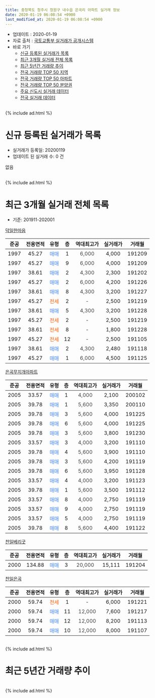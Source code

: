 ```yaml
---
title: 충청북도 청주시 청원구 내수읍 은곡리 아파트 실거래 정보
date: 2020-01-19 06:08:54 +0900
last_modified_at: 2020-01-19 06:08:54 +0900
---
```


* 업데이트 : 2020-01-19
* 자료 출처 : [국토교통부 실거래가 공개시스템](http://rt.molit.go.kr)
* 바로 가기
    * [신규 등록된 실거래가 목록](#신규-등록된-실거래가-목록)
    * [최근 3개월 실거래 전체 목록](#최근-3개월-실거래-전체-목록)
    * [최근 5년간 거래량 추이](#최근-5년간-거래량-추이)
    * [전국 거래량 TOP 50 지역](https://apt-info.github.io/apt-trade-info/최근-3개월-전국에서-가장-거래가-많이-발생한-지역)
    * [전국 거래량 TOP 50 아파트](https://apt-info.github.io/apt-trade-info/최근-3개월-전국에서-가장-거래가-많이-발생한-아파트)
    * [전국 거래량 TOP 50 분양권](https://apt-info.github.io/apt-trade-info/최근-3개월-전국에서-가장-거래가-많이-발생한-분양권)
    * [주요 신도시 실거래 데이터](https://apt-info.github.io/apt-trade-info/주요-신도시)
    * [전국 실거래 데이터](https://apt-info.github.io/apt-trade-info/전국)
<br>
{% include ad.html %}
<br>

# 신규 등록된 실거래가 목록
* 실거래가 등록일: 20200119
* 업데이트 된 실거래 수: 0 건

없음

<br>
{% include ad.html %}
<br>

# 최근 3개월 실거래 전체 목록
* 기준: 201911-202001


[덕일한마음](https://search.naver.com/search.naver?query=%EC%B6%A9%EC%B2%AD%EB%B6%81%EB%8F%84+%EC%B2%AD%EC%A3%BC%EC%8B%9C+%EC%B2%AD%EC%9B%90%EA%B5%AC+%EB%82%B4%EC%88%98%EC%9D%8D+%EC%9D%80%EA%B3%A1%EB%A6%AC+%EB%8D%95%EC%9D%BC%ED%95%9C%EB%A7%88%EC%9D%8C)

|준공|전용면적|유형|층|역대최고가|실거래가|거래월|
|:---:|:---:|:---:|:---:|:---:|:---:|:---:|
|1997|45.27|<span style="color:#4285f3">매매</span>|1|<span style="color:#444444">6,000</span>|4,000|191209|
|1997|45.27|<span style="color:#4285f3">매매</span>|9|<span style="color:#444444">6,000</span>|4,000|191209|
|1997|38.61|<span style="color:#4285f3">매매</span>|2|<span style="color:#444444">4,300</span>|2,300|191202|
|1997|45.27|<span style="color:#4285f3">매매</span>|2|<span style="color:#444444">6,000</span>|4,200|191226|
|1997|38.61|<span style="color:#4285f3">매매</span>|8|<span style="color:#444444">4,300</span>|3,200|191227|
|1997|45.27|<span style="color:#ff5a00">전세</span>|2|<span style="color:#444444">-</span>|2,500|191219|
|1997|38.61|<span style="color:#4285f3">매매</span>|5|<span style="color:#444444">4,300</span>|3,200|191228|
|1997|45.27|<span style="color:#ff5a00">전세</span>|2|<span style="color:#444444">-</span>|2,500|191219|
|1997|38.61|<span style="color:#ff5a00">전세</span>|8|<span style="color:#444444">-</span>|1,800|191228|
|1997|45.27|<span style="color:#ff5a00">전세</span>|12|<span style="color:#444444">-</span>|2,500|191105|
|1997|38.61|<span style="color:#4285f3">매매</span>|2|<span style="color:#444444">4,300</span>|2,480|191118|
|1997|45.27|<span style="color:#4285f3">매매</span>|1|<span style="color:#444444">6,000</span>|4,500|191125|

[은곡무지개아파트](https://search.naver.com/search.naver?query=%EC%B6%A9%EC%B2%AD%EB%B6%81%EB%8F%84+%EC%B2%AD%EC%A3%BC%EC%8B%9C+%EC%B2%AD%EC%9B%90%EA%B5%AC+%EB%82%B4%EC%88%98%EC%9D%8D+%EC%9D%80%EA%B3%A1%EB%A6%AC+%EC%9D%80%EA%B3%A1%EB%AC%B4%EC%A7%80%EA%B0%9C%EC%95%84%ED%8C%8C%ED%8A%B8)

|준공|전용면적|유형|층|역대최고가|실거래가|거래월|
|:---:|:---:|:---:|:---:|:---:|:---:|:---:|
|2005|33.57|<span style="color:#4285f3">매매</span>|1|<span style="color:#444444">4,000</span>|2,100|200102|
|2005|39.78|<span style="color:#4285f3">매매</span>|1|<span style="color:#444444">5,600</span>|3,350|200110|
|2005|39.78|<span style="color:#4285f3">매매</span>|3|<span style="color:#444444">5,600</span>|4,000|191225|
|2005|39.78|<span style="color:#4285f3">매매</span>|6|<span style="color:#444444">5,600</span>|4,000|191225|
|2005|39.78|<span style="color:#4285f3">매매</span>|3|<span style="color:#444444">5,600</span>|3,800|191230|
|2005|33.57|<span style="color:#4285f3">매매</span>|3|<span style="color:#444444">4,000</span>|3,200|191110|
|2005|39.78|<span style="color:#4285f3">매매</span>|4|<span style="color:#444444">5,600</span>|3,900|191110|
|2005|39.78|<span style="color:#4285f3">매매</span>|3|<span style="color:#444444">5,600</span>|4,200|191119|
|2005|39.78|<span style="color:#4285f3">매매</span>|6|<span style="color:#444444">5,600</span>|3,950|191128|
|2005|33.57|<span style="color:#4285f3">매매</span>|4|<span style="color:#444444">4,000</span>|3,200|191123|
|2005|39.78|<span style="color:#4285f3">매매</span>|1|<span style="color:#444444">5,600</span>|3,500|191112|
|2005|33.57|<span style="color:#4285f3">매매</span>|8|<span style="color:#444444">4,000</span>|2,750|191119|
|2005|33.57|<span style="color:#4285f3">매매</span>|9|<span style="color:#444444">4,000</span>|2,750|191119|
|2005|33.57|<span style="color:#4285f3">매매</span>|5|<span style="color:#444444">4,000</span>|2,750|191119|
|2005|39.78|<span style="color:#4285f3">매매</span>|8|<span style="color:#444444">5,600</span>|4,400|191122|

[천일베리굿](https://search.naver.com/search.naver?query=%EC%B6%A9%EC%B2%AD%EB%B6%81%EB%8F%84+%EC%B2%AD%EC%A3%BC%EC%8B%9C+%EC%B2%AD%EC%9B%90%EA%B5%AC+%EB%82%B4%EC%88%98%EC%9D%8D+%EC%9D%80%EA%B3%A1%EB%A6%AC+%EC%B2%9C%EC%9D%BC%EB%B2%A0%EB%A6%AC%EA%B5%BF)

|준공|전용면적|유형|층|역대최고가|실거래가|거래월|
|:---:|:---:|:---:|:---:|:---:|:---:|:---:|
|2000|134.88|<span style="color:#4285f3">매매</span>|3|<span style="color:#444444">20,000</span>|15,111|191204|

[천일은곡](https://search.naver.com/search.naver?query=%EC%B6%A9%EC%B2%AD%EB%B6%81%EB%8F%84+%EC%B2%AD%EC%A3%BC%EC%8B%9C+%EC%B2%AD%EC%9B%90%EA%B5%AC+%EB%82%B4%EC%88%98%EC%9D%8D+%EC%9D%80%EA%B3%A1%EB%A6%AC+%EC%B2%9C%EC%9D%BC%EC%9D%80%EA%B3%A1)

|준공|전용면적|유형|층|역대최고가|실거래가|거래월|
|:---:|:---:|:---:|:---:|:---:|:---:|:---:|
|2000|59.74|<span style="color:#ff5a00">전세</span>|1|<span style="color:#444444">-</span>|6,000|191221|
|2000|59.74|<span style="color:#4285f3">매매</span>|11|<span style="color:#444444">12,000</span>|7,600|191217|
|2000|59.74|<span style="color:#4285f3">매매</span>|12|<span style="color:#444444">12,000</span>|8,200|191113|
|2000|59.74|<span style="color:#4285f3">매매</span>|10|<span style="color:#444444">12,000</span>|8,000|191107|


<br>
{% include ad.html %}
<br>

# 최근 5년간 거래량 추이


<div style="width:100%;">
    <canvas id="deal_progress" height="200"></canvas>
</div>

<script>
new Chart(document.getElementById("deal_progress"), {
    type: 'line',
    data: {
        labels: ['201501','201502','201503','201504','201505','201506','201507','201508','201509','201510','201511','201512','201601','201602','201603','201604','201605','201606','201607','201608','201609','201610','201611','201612','201701','201702','201703','201704','201705','201706','201707','201708','201709','201710','201711','201712','201801','201802','201803','201804','201805','201806','201807','201808','201809','201810','201811','201812','201901','201902','201903','201904','201905','201906','201907','201908','201909','201910','201911','201912','202001'],
        datasets: [{
            label: '매매',
            pointRadius: 1,
            data: [16, 15, 15, 17, 11, 12, 11, 10, 13, 6, 6, 3, 8, 9, 17, 5, 12, 14, 10, 17, 11, 14, 8, 4, 7, 11, 11, 9, 13, 12, 10, 18, 11, 9, 13, 7, 5, 12, 20, 11, 8, 9, 9, 9, 6, 6, 11, 5, 9, 11, 8, 7, 8, 9, 5, 5, 8, 15, 14, 11, 2],
            borderColor: "rgba(255, 201, 14, 1)",
            backgroundColor: "rgba(255, 201, 14, 0.5)",
            fill: false,
            lineTension: 0
        },{
            label: '전월세',
            pointRadius: 1,
            data: [10, 9, 10, 8, 10, 9, 7, 5, 8, 10, 8, 4, 7, 8, 12, 6, 6, 4, 6, 6, 4, 2, 8, 6, 3, 7, 3, 6, 4, 7, 13, 13, 7, 13, 15, 7, 12, 4, 14, 9, 10, 5, 8, 5, 0, 5, 10, 5, 6, 8, 11, 6, 3, 3, 4, 3, 10, 9, 1, 4, 0],
            borderColor: "rgba(0, 141, 185, 1)",
            backgroundColor: "rgba(0, 141, 185, 0.5)",
            fill: false,
            lineTension: 0
        }
        ]
    },
    options: {
        responsive: true,
        title: {
            display: false
        },
        tooltips: {
            mode: 'index',
            intersect: false
        },
        hover: {
            mode: 'nearest',
            intersect: true
        },
        scales: {
            xAxes: [{
                display: true,
                scaleLabel: {
                    display: true,
                    labelString: '년/월'
                }
            }],
            yAxes: [{
                display: true,
                ticks: {
                    suggestedMin: 0,
                },
                scaleLabel: {
                    display: true,
                    labelString: '실거래 수'
                }
            }]
        }
    }
});

</script>


<br>
{% include ad.html %}
<br>

